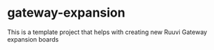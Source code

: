 # gateway-expansion
This is a template project that helps with creating new Ruuvi Gateway expansion boards
